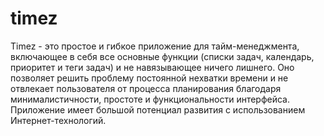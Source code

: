 # timez
Timez - это простое и гибкое приложение для тайм-менеджмента, включающее в себя все основные функции 
(списки задач, календарь, приоритет и теги задач) и не навязывающее ничего лишнего. Оно позволяет решить 
проблему постоянной нехватки времени и не отвлекает пользователя от процесса планирования благодаря минималистичности,
простоте и функциональности интерфейса. Приложение имеет большой потенциал развития с использованием Интернет-технологий.


